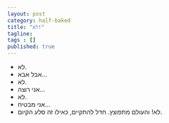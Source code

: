 ```yaml
---
layout: post 
category: half-baked
title: "לא!"
tagline: 
tags : [] 
published: true
---
```


- לא.
- אבל אבא... 
- לא.
- אני רוצה... 
- לא. 
- אני מבטיח... 
- לא! 
והעולם מתפוצץ. חדל להתקיים, כאילו זה סלע הקיום. 